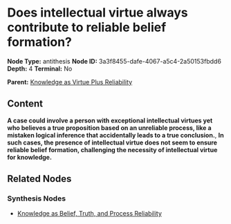 # Does intellectual virtue always contribute to reliable belief formation?

**Node Type:** antithesis
**Node ID:** 3a3f8455-dafe-4067-a5c4-2a50153fbdd6
**Depth:** 4
**Terminal:** No

**Parent:** [Knowledge as Virtue Plus Reliability](knowledge-as-virtue-plus-reliability-synthesis-07b8a015-b01d-435e-9415-1cd372d9a6e5.md)

## Content

**A case could involve a person with exceptional intellectual virtues yet who believes a true proposition based on an unreliable process, like a mistaken logical inference that accidentally leads to a true conclusion.**, **In such cases, the presence of intellectual virtue does not seem to ensure reliable belief formation, challenging the necessity of intellectual virtue for knowledge.**

## Related Nodes

### Synthesis Nodes

- [Knowledge as Belief, Truth, and Process Reliability](knowledge-as-belief-truth-and-process-reliability-synthesis-58715043-8c9c-430b-819e-e5bfaa69863d.md)
